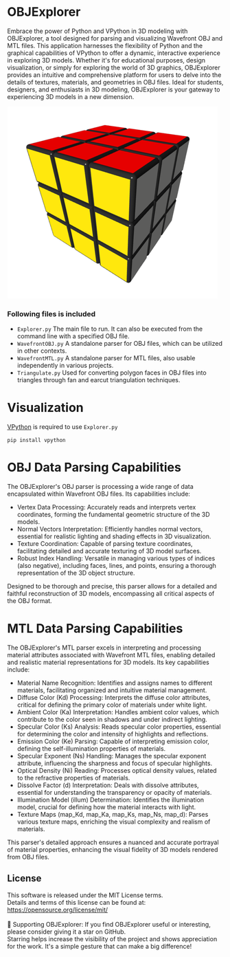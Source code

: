 # OBJExplorer
Embrace the power of Python and VPython in 3D modeling with OBJExplorer, a tool designed for parsing and visualizing Wavefront OBJ and MTL files. This application harnesses the flexibility of Python and the graphical capabilities of VPython to offer a dynamic, interactive experience in exploring 3D models. Whether it's for educational purposes, design visualization, or simply for exploring the world of 3D graphics, OBJExplorer provides an intuitive and comprehensive platform for users to delve into the details of textures, materials, and geometries in OBJ files. Ideal for students, designers, and enthusiasts in 3D modeling, OBJExplorer is your gateway to experiencing 3D models in a new dimension.

![OBJExplorer](https://github.com/StefanJohnsen/OBJExplorer/blob/main/objFiles/rubikcube.png)

### Following files is included
- `Explorer.py` The main file to run. It can also be executed from the command line with a specified OBJ file.
- `WavefrontOBJ.py` A standalone parser for OBJ files, which can be utilized in other contexts.
- `WavefrontMTL.py` A standalone parser for MTL files, also usable independently in various projects.
- `Triangulate.py` Used for converting polygon faces in OBJ files into triangles through fan and earcut triangulation techniques.

# Visualization
[VPython](https://pypi.org/project/vpython/) is required to use `Explorer.py`
```
pip install vpython
```
# OBJ Data Parsing Capabilities

The OBJExplorer's OBJ parser is processing a wide range of data encapsulated within Wavefront OBJ files. Its capabilities include:

- Vertex Data Processing: Accurately reads and interprets vertex coordinates, forming the fundamental geometric structure of the 3D models.
- Normal Vectors Interpretation: Efficiently handles normal vectors, essential for realistic lighting and shading effects in 3D visualization.
- Texture Coordination: Capable of parsing texture coordinates, facilitating detailed and accurate texturing of 3D model surfaces.
- Robust Index Handling: Versatile in managing various types of indices (also negative), including faces, lines, and points, ensuring a thorough representation of the 3D object structure.
  
Designed to be thorough and precise, this parser allows for a detailed and faithful reconstruction of 3D models, encompassing all critical aspects of the OBJ format.

# MTL Data Parsing Capabilities

The OBJExplorer's MTL parser excels in interpreting and processing material attributes associated with Wavefront MTL files, enabling detailed and realistic material representations for 3D models. Its key capabilities include:

- Material Name Recognition: Identifies and assigns names to different materials, facilitating organized and intuitive material management.
- Diffuse Color (Kd) Processing: Interprets the diffuse color attributes, critical for defining the primary color of materials under white light.
- Ambient Color (Ka) Interpretation: Handles ambient color values, which contribute to the color seen in shadows and under indirect lighting.
- Specular Color (Ks) Analysis: Reads specular color properties, essential for determining the color and intensity of highlights and reflections.
- Emission Color (Ke) Parsing: Capable of interpreting emission color, defining the self-illumination properties of materials.
- Specular Exponent (Ns) Handling: Manages the specular exponent attribute, influencing the sharpness and focus of specular highlights.
- Optical Density (Ni) Reading: Processes optical density values, related to the refractive properties of materials.
- Dissolve Factor (d) Interpretation: Deals with dissolve attributes, essential for understanding the transparency or opacity of materials.
- Illumination Model (illum) Determination: Identifies the illumination model, crucial for defining how the material interacts with light.
- Texture Maps (map_Kd, map_Ka, map_Ks, map_Ns, map_d): Parses various texture maps, enriching the visual complexity and realism of materials.

This parser's detailed approach ensures a nuanced and accurate portrayal of material properties, enhancing the visual fidelity of 3D models rendered from OBJ files.

## License
This software is released under the MIT License terms.<br> 
Details and terms of this license can be found at: https://opensource.org/license/mit/<br><br>
🌟 Supporting OBJExplorer: If you find OBJExplorer useful or interesting, please consider giving it a star on GitHub. <br>
Starring helps increase the visibility of the project and shows appreciation for the work. It's a simple gesture that can make a big difference!
